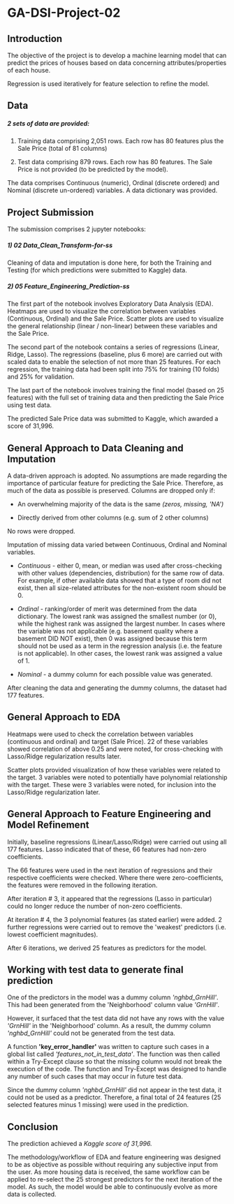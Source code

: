 # GA-DSI-Project-02

## Introduction

The objective of the project is to develop a machine learning model that can predict the prices of houses based on data concerning attributes/properties of each house.

Regression is used iteratively for feature selection to refine the model.

## Data
##### 2 sets of data are provided:

1) Training data comprising 2,051 rows. Each row has 80 features plus the Sale Price (total of 81 columns)


2) Test data comprising 879 rows. Each row has 80 features. The Sale Price is not provided (to be predicted by the model).

The data comprises Continuous (numeric), Ordinal (discrete ordered) and Nominal (discrete un-ordered) variables. A data dictionary was provided.

## Project Submission
The submission comprises 2 jupyter notebooks:

##### 1) 02 Data_Clean_Transform-for-ss

Cleaning of data and imputation is done here, for both the Training and Testing (for which predictions were submitted to Kaggle) data.

##### 2) 05 Feature_Engineering_Prediction-ss

The first part of the notebook involves Exploratory Data Analysis (EDA). Heatmaps are used to visualize the correlation between variables (Continuous, Ordinal) and the Sale Price. Scatter plots are used to visualize the general relationship (linear / non-linear) between these variables and the Sale Price.

The second part of the notebook contains a series of regressions (Linear, Ridge, Lasso). The regressions (baseline, plus 6 more) are carried out with scaled data to enable the selection of not more than 25 features. For each regression, the training data had been split into 75% for training (10 folds) and 25% for validation.

The last part of the notebook involves training the final model (based on 25 features) with the full set of training data and then predicting the Sale Price using test data.

The predicted Sale Price data was submitted to Kaggle, which awarded a score of 31,996.

## General Approach to Data Cleaning and Imputation
A data-driven approach is adopted. No assumptions are made regarding the importance of particular feature for predicting the Sale Price. Therefore, as much of the data as possible is preserved. Columns are dropped only if:

- An overwhelming majority of the data is the same _(zeros, missing, 'NA')_

- Directly derived from other columns (e.g. sum of 2 other columns)

No rows were dropped.

Imputation of missing data varied between Continuous, Ordinal and Nominal variables.

- *Continuous* - either 0, mean, or median was used after cross-checking with other values (dependencies, distribution) for the same row of data. For example, if other available data showed that a type of room did not exist, then all size-related attributes for the non-existent room should be 0.

- *Ordinal* - ranking/order of merit was determined from the data dictionary. The lowest rank was assigned the smallest number (or 0), while the highest rank was assigned the largest number. In cases where the variable was not applicable (e.g. basement quality where a basement DID NOT exist), then 0 was assigned because this term should not be used as a term in the regression analysis (i.e. the feature is not applicable). In other cases, the lowest rank was assigned a value of 1.

- *Nominal* - a dummy column for each possible value was generated.

After cleaning the data and generating the dummy columns, the dataset had 177 features.

## General Approach to EDA
Heatmaps were used to check the correlation between variables (continuous and ordinal) and target (Sale Price). 22 of these variables showed correlation of above 0.25 and were noted, for cross-checking with Lasso/Ridge regularization results later.

Scatter plots provided visualization of how these variables were related to the target. 3 variables were noted to potentially have polynomial relationship with the target. These were 3 variables were noted, for inclusion into the Lasso/Ridge regularization later.

## General Approach to Feature Engineering and Model Refinement
Initially, baseline regressions (Linear/Lasso/Ridge) were carried out using all 177 features. Lasso indicated that of these, 66 features had non-zero coefficients.

The 66 features were used in the next iteration of regressions and their respective coefficients were checked. Where there were zero-coefficients, the features were removed in the following iteration.

After iteration # 3, it appeared that the regressions (Lasso in particular) could no longer reduce the number of non-zero coefficients.

At iteration # 4, the 3 polynomial features (as stated earlier) were added. 2 further regressions were carried out to remove the 'weakest' predictors (i.e. lowest coefficient magnitudes).

After 6 iterations, we derived 25 features as predictors for the model.

## Working with test data to generate final prediction
One of the predictors in the model was a dummy column _'nghbd_GrnHill'_. This had been generated from the 'Neighborhood' column value _'GrnHill'_.

However, it surfaced that the test data did not have any rows with the value _'GrnHill'_ in the 'Neighborhood' column. As a result, the dummy column _'nghbd_GrnHill'_ could not be generated from the test data.

A function **'key_error_handler'** was written to capture such cases in a global list called _'features_not_in_test_data'_. The function was then called within a Try-Except clause so that the missing column would not break the execution of the code. The function and Try-Except was designed to handle any number of such cases that may occur in future test data.

Since the dummy column _'nghbd_GrnHill'_ did not appear in the test data, it could not be used as a predictor. Therefore, a final total of 24 features (25 selected features minus 1 missing) were used in the prediction.

## Conclusion
The prediction achieved a *Kaggle score of 31,996.*

The methodology/workflow of EDA and feature engineering was designed to be as objective as possible without requiring any subjective input from the user. As more housing data is received, the same workflow can be applied to re-select the 25 strongest predictors for the next iteration of the model. As such, the model would be able to continuously evolve as more data is collected.
